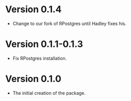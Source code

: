 # Version 0.1.4

* Change to our fork of RPostgres until Hadley fixes his.

# Version 0.1.1-0.1.3

* Fix RPostgres installation.

# Version 0.1.0

* The initial creation of the package. 
